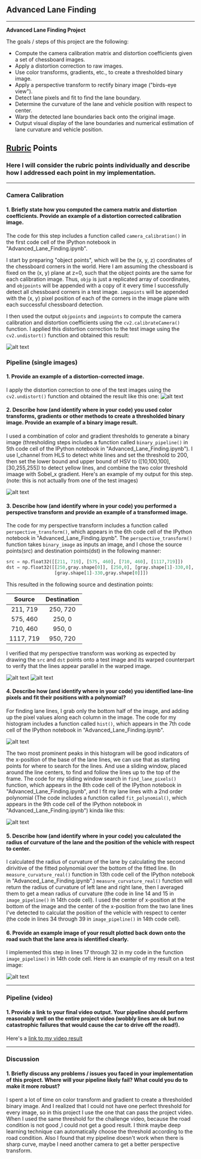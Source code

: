 ## Advanced Lane Finding

---

**Advanced Lane Finding Project**

The goals / steps of this project are the following:

* Compute the camera calibration matrix and distortion coefficients given a set of chessboard images.
* Apply a distortion correction to raw images.
* Use color transforms, gradients, etc., to create a thresholded binary image.
* Apply a perspective transform to rectify binary image ("birds-eye view").
* Detect lane pixels and fit to find the lane boundary.
* Determine the curvature of the lane and vehicle position with respect to center.
* Warp the detected lane boundaries back onto the original image.
* Output visual display of the lane boundaries and numerical estimation of lane curvature and vehicle position.


## [Rubric](https://review.udacity.com/#!/rubrics/571/view) Points

### Here I will consider the rubric points individually and describe how I addressed each point in my implementation.  

---

### Camera Calibration

#### 1. Briefly state how you computed the camera matrix and distortion coefficients. Provide an example of a distortion corrected calibration image.

The code for this step includes a function called `camera_calibration()` in the first code cell of the IPython notebook in "Advanced_Lane_Finding.ipynb".

I start by preparing "object points", which will be the (x, y, z) coordinates of the chessboard corners in the world. Here I am assuming the chessboard is fixed on the (x, y) plane at z=0, such that the object points are the same for each calibration image.  Thus, `objp` is just a replicated array of coordinates, and `objpoints` will be appended with a copy of it every time I successfully detect all chessboard corners in a test image.  `imgpoints` will be appended with the (x, y) pixel position of each of the corners in the image plane with each successful chessboard detection.  

I then used the output `objpoints` and `imgpoints` to compute the camera calibration and distortion coefficients using the `cv2.calibrateCamera()` function.  I applied this distortion correction to the test image using the `cv2.undistort()` function and obtained this result: 

![alt text](./output_images/org_undist.JPG)

### Pipeline (single images)

#### 1. Provide an example of a distortion-corrected image.

I apply the distortion correction to one of the test images using the `cv2.undistort()` function and obtained the result like this one:
![alt text](./output_images/distortion_corrected_image.jpg)

#### 2. Describe how (and identify where in your code) you used color transforms, gradients or other methods to create a thresholded binary image.  Provide an example of a binary image result.

I used a combination of color and gradient thresholds to generate a binary image (thresholding steps includes a function called `binary_pipeline()` in 5th code cell of the IPython notebook in "Advanced_Lane_Finding.ipynb"). I use l_channel from HLS to detect white lines and set the threshold to 200, then set the lower bound and upper bound of HSV to ([10,100,100],[30,255,255]) to detect yellow lines, and combine the two color threshold imaage with Sobel_x gradient.  Here's an example of my output for this step.  (note: this is not actually from one of the test images)

![alt text](./output_images/binary_image.jpg)

#### 3. Describe how (and identify where in your code) you performed a perspective transform and provide an example of a transformed image.

The code for my perspective transform includes a function called `perspective_transform()`, which appears in the 6th code cell of the IPython notebook in "Advanced_Lane_Finding.ipynb".  The `perspective_transform()` function takes `binary_image` as inputs an image, and I chose the source points(src) and destination points(dst) in the following manner:

```python
src = np.float32([[211, 719], [575, 460], [710, 460], [1117,719]])
dst = np.float32([[250,gray.shape[0]], [250,0], [gray.shape[1]-330,0],
                  [gray.shape[1]-330,gray.shape[0]]])
```

This resulted in the following source and destination points:

| Source        | Destination   | 
|:-------------:|:-------------:| 
| 211, 719      | 250, 720      | 
| 575, 460      | 250, 0        |
| 710, 460      | 950, 0        |
| 1117, 719     | 950, 720      |

I verified that my perspective transform was working as expected by drawing the `src` and `dst` points onto a test image and its warped counterpart to verify that the lines appear parallel in the warped image.

![alt text](./output_images/undist_soc.JPG)
![alt text](./output_images/warped_dest.JPG)

#### 4. Describe how (and identify where in your code) you identified lane-line pixels and fit their positions with a polynomial?

For finding lane lines, I grab only the bottom half of the image, and adding up the pixel values along each column in the image. The code for my histogram includes a function called `hist()`, which appears in the 7th code cell of the IPython notebook in "Advanced_Lane_Finding.ipynb".

![alt text](./output_images/hist.JPG)

The two most prominent peaks in this histogram will be good indicators of the x-position of the base of the lane lines, we can use that as starting points for where to search for the lines. And use a sliding window, placed around the line centers, to find and follow the lines up to the top of the frame. The code for my sliding window search in `find_lane_pixels()` function, which appears in the 8th code cell of the IPython notebook in "Advanced_Lane_Finding.ipynb", and I fit my lane lines with a 2nd order polynomial (The code includes a function called `fit_polynomial()`, which appears in the 9th code cell of the IPython notebook in "Advanced_Lane_Finding.ipynb") kinda like this:

![alt text](./output_images/polynomial.jpg)

#### 5. Describe how (and identify where in your code) you calculated the radius of curvature of the lane and the position of the vehicle with respect to center.

I calculated the radius of curvature of the lane by calculating the second dirivitive of the fitted polynomial over the bottom of the fitted line. (In `measure_curvature_real()` function in 13th code cell of the IPython notebook in "Advanced_Lane_Finding.ipynb".) `measure_curvature_real()` function will return the radius of curvature of left lane and right lane, then I averaged them to get a mean radius of curvature (the code in line 14 and 15 in `image_pipeline()` in 14th code cell). 
I used the center of x-position at the bottom of the image and the center of the x-position from the two lane lines I've detected to  calculat the position of the vehicle with respect to center (the code in lines 34 through 39 in `image_pipeline()` in 14th code cell).

#### 6. Provide an example image of your result plotted back down onto the road such that the lane area is identified clearly.

I implemented this step in lines 17 through 32 in my code in the function `image_pipeline()` in 14th code cell.  Here is an example of my result on a test image:

![alt text](./output_images/result.jpg)

---

### Pipeline (video)

#### 1. Provide a link to your final video output.  Your pipeline should perform reasonably well on the entire project video (wobbly lines are ok but no catastrophic failures that would cause the car to drive off the road!).

Here's a [link to my video result](./project_video_result.mp4)

---

### Discussion

#### 1. Briefly discuss any problems / issues you faced in your implementation of this project.  Where will your pipeline likely fail?  What could you do to make it more robust?

I spent a lot of time on color transform and gradient to create a thresholded binary image. And I realized that I could not have one perfect threshold for every image, so in this project I use the one that can pass the project video. When I used the same threshold for the challenge video, because the road condition is not good ,I could not get a good result. I think maybe deep learning technique can automatically choose the threshold according to the road condition. 
Also I found that my pipeline doesn't work when there is sharp curve, maybe I need another camera to get a better perspective transform.
